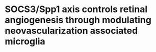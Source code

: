 # SOCS3/Spp1 axis controls retinal angiogenesis through modulating neovascularization associated microglia 
